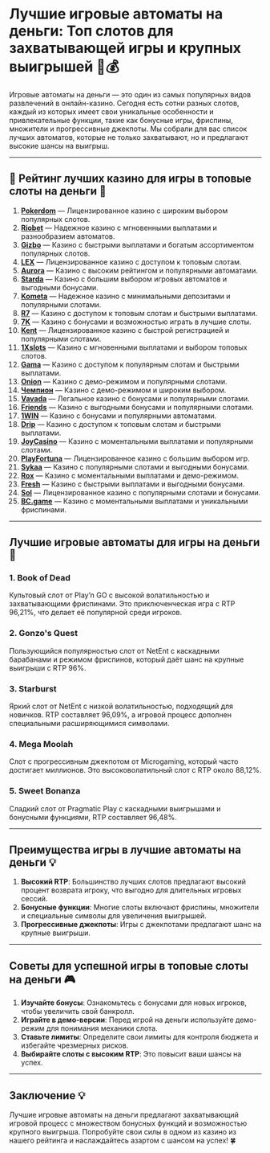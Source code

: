 # Лучшие игровые автоматы на деньги: Топ слотов для захватывающей игры и крупных выигрышей 🎰💰

Игровые автоматы на деньги — это один из самых популярных видов развлечений в онлайн-казино. Сегодня есть сотни разных слотов, каждый из которых имеет свои уникальные особенности и привлекательные функции, такие как бонусные игры, фриспины, множители и прогрессивные джекпоты. Мы собрали для вас список лучших автоматов, которые не только захватывают, но и предлагают высокие шансы на выигрыш.

---

## 🎲 Рейтинг лучших казино для игры в топовые слоты на деньги 🎲

1. **[Pokerdom](https://brandplay.link/4k77v2yx)** — Лицензированное казино с широким выбором популярных слотов.
2. **[Riobet](https://brandplay.link/7xBLTPyj)** — Надежное казино с мгновенными выплатами и разнообразием автоматов.
3. **[Gizbo](https://brandplay.link/bprXw4YV)** — Казино с быстрыми выплатами и богатым ассортиментом популярных слотов.
4. **[LEX](https://brandplay.link/zW4hdDFV)** — Лицензированное казино с доступом к топовым слотам.
5. **[Aurora](https://10trafic-stat2.com/click/668546556bcc6313411604bd/6766/13032/subaccount)** — Казино с высоким рейтингом и популярными автоматами.
6. **[Starda](https://brandplay.link/fB7xwRFL)** — Казино с большим выбором игровых автоматов и выгодными бонусами.
7. **[Kometa](https://brandplay.link/8ZymQJV8)** — Надежное казино с минимальными депозитами и популярными слотами.
8. **[R7](https://brandplay.link/bMd3Yjsw)** — Казино с доступом к топовым слотам и быстрыми выплатами.
9. **[7K](https://brandplay.link/BvQyFShp)** — Казино с бонусами и возможностью играть в лучшие слоты.
10. **[Kent](https://brandplay.link/Fv2WP3js)** — Лицензированное казино с быстрой регистрацией и популярными слотами.
11. **[1Xslots](https://brandplay.link/hSB1khtr)** — Казино с мгновенными выплатами и выбором топовых слотов.
12. **[Gama](https://brandplay.link/j6NMKsDz)** — Казино с доступом к популярным слотам и быстрыми выплатами.
13. **[Onion](https://brandplay.link/zBGRVpQ9)** — Казино с демо-режимом и популярными слотами.
14. **[Чемпион](https://temon-gter.cfd/go/lRq?p80412p304504pcc44t17455)** — Казино с демо-режимом и широким выбором.
15. **[Vavada](https://vavadapartner.pro/?promo=ea5c9275-6854-4505-94fc-95ab18221945-linkb2)** — Легальное казино с бонусами и популярными слотами.
16. **[Friends](https://gofriends.vc/linkb2)** — Казино с выгодными бонусами и популярными слотами.
17. **[1WIN](https://brandplay.link/smXVpBbG)** — Казино с бонусами и популярными автоматами.
18. **[Drip](https://drp-ircp01.com/c07e6a3db)** — Казино с доступом к топовым слотам и быстрыми выплатами.
19. **[JoyCasino](https://rpc30.call2me.pro/?/ru/registration?apkpop=0&partner=p24970p3291217pc98f)** — Казино с моментальными выплатами и популярными слотами.
20. **[PlayFortuna](https://fortunapromo.net/alt/playfortuna/registration?0dc4a9362a71feb7e3f165fb8e766f70)** — Лицензированное казино с большим выбором игр.
21. **[Sykaa](https://s-two-way.com/?source=linkb2&pid=30697)** — Казино с популярными слотами и выгодными бонусами.
22. **[Rox](https://rox-pvwfpjgcxe.com/cb1ee18a5)** — Казино с моментальными выплатами и демо-режимом.
23. **[Fresh](https://fresh-eumwkxwao.com/c3f7b485d)** — Казино с быстрыми выплатами и выгодными бонусами.
24. **[Sol](https://sol-mmtdzfbaco.com/cb2415bca)** — Лицензированное казино с популярными слотами и бонусами.
25. **[BC.game](https://partnerbcgame.com/dcc53d441)** — Казино с моментальными выплатами и уникальными фриспинами.

---

## Лучшие игровые автоматы для игры на деньги 🎰

### 1. **Book of Dead**
Культовый слот от Play’n GO с высокой волатильностью и захватывающими фриспинами. Это приключенческая игра с RTP 96,21%, что делает её популярной среди игроков.

### 2. **Gonzo's Quest**
Пользующийся популярностью слот от NetEnt с каскадными барабанами и режимом фриспинов, который даёт шанс на крупные выигрыши с RTP 96%.

### 3. **Starburst**
Яркий слот от NetEnt с низкой волатильностью, подходящий для новичков. RTP составляет 96,09%, а игровой процесс дополнен специальными расширяющимися символами.

### 4. **Mega Moolah**
Слот с прогрессивным джекпотом от Microgaming, который часто достигает миллионов. Это высоковолатильный слот с RTP около 88,12%.

### 5. **Sweet Bonanza**
Сладкий слот от Pragmatic Play с каскадными выигрышами и бонусными функциями, RTP составляет 96,48%.

---

## Преимущества игры в лучшие автоматы на деньги 💡

1. **Высокий RTP**: Большинство лучших слотов предлагают высокий процент возврата игроку, что выгодно для длительных игровых сессий.
2. **Бонусные функции**: Многие слоты включают фриспины, множители и специальные символы для увеличения выигрышей.
3. **Прогрессивные джекпоты**: Игры с джекпотами предлагают шанс на крупные выигрыши.

---

## Советы для успешной игры в топовые слоты на деньги 🎮

1. **Изучайте бонусы**: Ознакомьтесь с бонусами для новых игроков, чтобы увеличить свой банкролл.
2. **Играйте в демо-версии**: Перед игрой на деньги используйте демо-режим для понимания механики слота.
3. **Ставьте лимиты**: Определите свои лимиты для контроля бюджета и избегайте чрезмерных рисков.
4. **Выбирайте слоты с высоким RTP**: Это повысит ваши шансы на успех.

---

## Заключение 💡

Лучшие игровые автоматы на деньги предлагают захватывающий игровой процесс с множеством бонусных функций и возможностью крупного выигрыша. Попробуйте свои силы в одном из казино из нашего рейтинга и наслаждайтесь азартом с шансом на успех! 🍀
